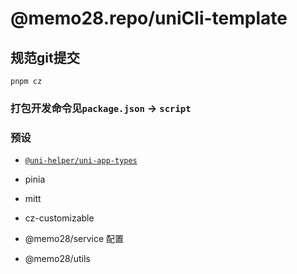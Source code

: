<!--
 * @Author: @memo28.repo
 * @Date: 2023-04-05 17:45:31
 * @LastEditTime: 2024-02-02 17:24:31
 * @Description: 
 * @FilePath: /v3-uni-temp/README.md
-->
# @memo28.repo/uniCli-template

## 规范git提交

```shell
pnpm cz
```

### 打包开发命令见`package.json` -> `script`

### 预设

- [`@uni-helper/uni-app-types`]('https://github.com/uni-helper/uni-app-types#uni-helperuni-app-types')

- pinia

- mitt

- cz-customizable

- @memo28/service 配置

- @memo28/utils
